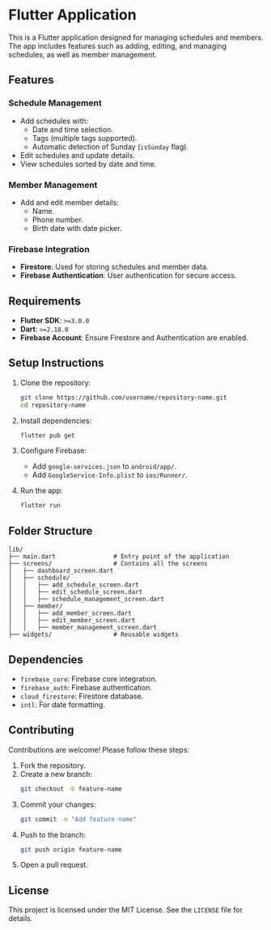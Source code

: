 # Flutter Application

This is a Flutter application designed for managing schedules and members. The app includes features such as adding, editing, and managing schedules, as well as member management.

## Features

### Schedule Management
- Add schedules with:
  - Date and time selection.
  - Tags (multiple tags supported).
  - Automatic detection of Sunday (`isSunday` flag).
- Edit schedules and update details.
- View schedules sorted by date and time.

### Member Management
- Add and edit member details:
  - Name.
  - Phone number.
  - Birth date with date picker.

### Firebase Integration
- **Firestore**: Used for storing schedules and member data.
- **Firebase Authentication**: User authentication for secure access.

## Requirements

- **Flutter SDK**: `>=3.0.0`
- **Dart**: `>=2.18.0`
- **Firebase Account**: Ensure Firestore and Authentication are enabled.

## Setup Instructions

1. Clone the repository:
   ```bash
   git clone https://github.com/username/repository-name.git
   cd repository-name
   ```

2. Install dependencies:
   ```bash
   flutter pub get
   ```

3. Configure Firebase:
   - Add `google-services.json` to `android/app/`.
   - Add `GoogleService-Info.plist` to `ios/Runner/`.

4. Run the app:
   ```bash
   flutter run
   ```

## Folder Structure

```
lib/
├── main.dart                # Entry point of the application
├── screens/                 # Contains all the screens
│   ├── dashboard_screen.dart
│   ├── schedule/
│   │   ├── add_schedule_screen.dart
│   │   ├── edit_schedule_screen.dart
│   │   ├── schedule_management_screen.dart
│   ├── member/
│   │   ├── add_member_screen.dart
│   │   ├── edit_member_screen.dart
│   │   ├── member_management_screen.dart
├── widgets/                 # Reusable widgets
```

## Dependencies

- `firebase_core`: Firebase core integration.
- `firebase_auth`: Firebase authentication.
- `cloud_firestore`: Firestore database.
- `intl`: For date formatting.

## Contributing

Contributions are welcome! Please follow these steps:

1. Fork the repository.
2. Create a new branch:
   ```bash
   git checkout -b feature-name
   ```
3. Commit your changes:
   ```bash
   git commit -m "Add feature-name"
   ```
4. Push to the branch:
   ```bash
   git push origin feature-name
   ```
5. Open a pull request.

## License

This project is licensed under the MIT License. See the `LICENSE` file for details.